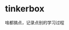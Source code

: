 












































































































# tinkerbox
啥都搞点，记录点别的学习过程
